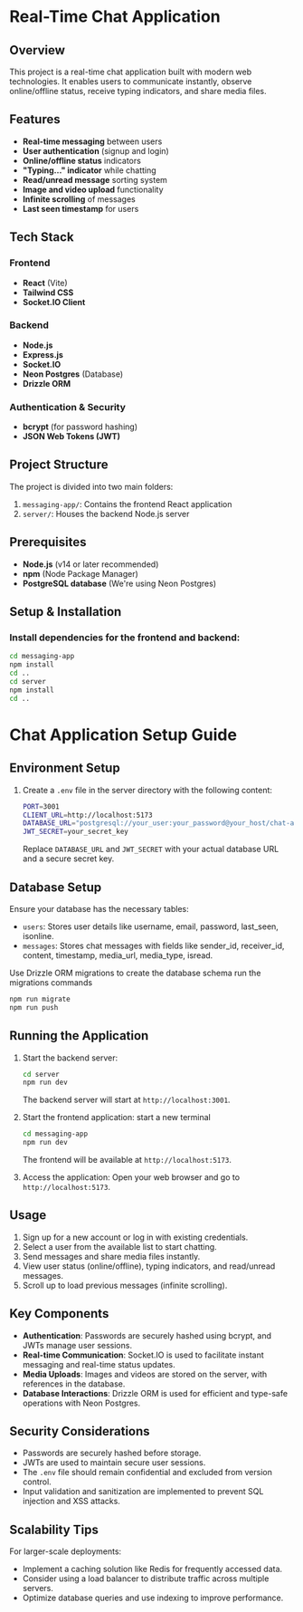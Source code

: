# Real-Time Chat Application

## Overview

This project is a real-time chat application built with modern web technologies. It enables users to communicate instantly, observe online/offline status, receive typing indicators, and share media files.

## Features

- **Real-time messaging** between users
- **User authentication** (signup and login)
- **Online/offline status** indicators
- **"Typing..." indicator** while chatting
- **Read/unread message** sorting system
- **Image and video upload** functionality
- **Infinite scrolling** of messages
- **Last seen timestamp** for users

## Tech Stack

### Frontend

- **React** (Vite)
- **Tailwind CSS**
- **Socket.IO Client**

### Backend

- **Node.js**
- **Express.js**
- **Socket.IO**
- **Neon Postgres** (Database)
- **Drizzle ORM**

### Authentication & Security

- **bcrypt** (for password hashing)
- **JSON Web Tokens (JWT)**

## Project Structure

The project is divided into two main folders:

1. `messaging-app/`: Contains the frontend React application
2. `server/`: Houses the backend Node.js server

## Prerequisites

- **Node.js** (v14 or later recommended)
- **npm** (Node Package Manager)
- **PostgreSQL database** (We're using Neon Postgres)

## Setup & Installation

### Install dependencies for the frontend and backend:

```bash
cd messaging-app
npm install
cd ..
cd server
npm install
cd ..
```
# Chat Application Setup Guide

## Environment Setup

1. Create a `.env` file in the server directory with the following content:

   ```bash
   PORT=3001
   CLIENT_URL=http://localhost:5173
   DATABASE_URL="postgresql://your_user:your_password@your_host/chat-app-database?sslmode=require" ## fisr create a account in neon postgresql database and paste your database detalis here
   JWT_SECRET=your_secret_key
   ```

   Replace `DATABASE_URL` and `JWT_SECRET` with your actual database URL and a secure secret key.

## Database Setup

Ensure your database has the necessary tables:

- `users`: Stores user details like username, email, password, last_seen, isonline.
- `messages`: Stores chat messages with fields like sender_id, receiver_id, content, timestamp, media_url, media_type, isread.

Use Drizzle ORM migrations to create the database schema 
run the migrations commands 
```bash
npm run migrate
npm run push
```



## Running the Application

1. Start the backend server:

   ```bash
   cd server
   npm run dev
   
   ```

   The backend server will start at `http://localhost:3001`.

2. Start the frontend application:
   start a new terminal 

   ```bash
   cd messaging-app
   npm run dev
   ```

   The frontend will be available at `http://localhost:5173`.

4. Access the application:
   Open your web browser and go to `http://localhost:5173`.

## Usage

1. Sign up for a new account or log in with existing credentials.
2. Select a user from the available list to start chatting.
3. Send messages and share media files instantly.
4. View user status (online/offline), typing indicators, and read/unread messages.
5. Scroll up to load previous messages (infinite scrolling).

## Key Components

- **Authentication**: Passwords are securely hashed using bcrypt, and JWTs manage user sessions.
- **Real-time Communication**: Socket.IO is used to facilitate instant messaging and real-time status updates.
- **Media Uploads**: Images and videos are stored on the server, with references in the database.
- **Database Interactions**: Drizzle ORM is used for efficient and type-safe operations with Neon Postgres.

## Security Considerations

- Passwords are securely hashed before storage.
- JWTs are used to maintain secure user sessions.
- The `.env` file should remain confidential and excluded from version control.
- Input validation and sanitization are implemented to prevent SQL injection and XSS attacks.

## Scalability Tips

For larger-scale deployments:

- Implement a caching solution like Redis for frequently accessed data.
- Consider using a load balancer to distribute traffic across multiple servers.
- Optimize database queries and use indexing to improve performance.
